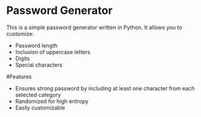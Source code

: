 #  Password Generator 

This is a simple password generator written in Python. It allows you to customize:
- Password length
- Inclusion of uppercase letters
- Digits
- Special characters

#Features
- Ensures strong password by including at least one character from each selected category
- Randomized for high entropy
- Easily customizable
